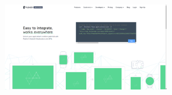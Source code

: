 <!-- .slide: data-background="resources/pusher.png" data-state="dim" -->

[![Pusher](resources/pusher.png)](https://pusher.com/developers)
